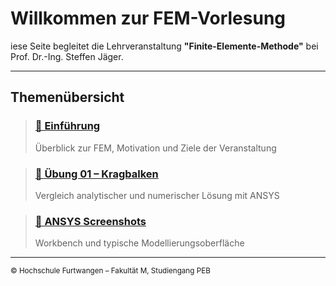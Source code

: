 
# Willkommen zur FEM-Vorlesung

iese Seite begleitet die Lehrveranstaltung **"Finite-Elemente-Methode"** bei Prof. Dr.-Ing. Steffen Jäger.

---

## Themenübersicht

> ### [📘 Einführung](einleitung.md)  
> Überblick zur FEM, Motivation und Ziele der Veranstaltung

> ### [🧮 Übung 01 – Kragbalken](de/übungen/01_kragbalken.md)  
> Vergleich analytischer und numerischer Lösung mit ANSYS

> ### [🎥 ANSYS Screenshots](de/software/ansys_ui.md)  
> Workbench und typische Modellierungsoberfläche


---

<small>© Hochschule Furtwangen – Fakultät M, Studiengang PEB</small>
